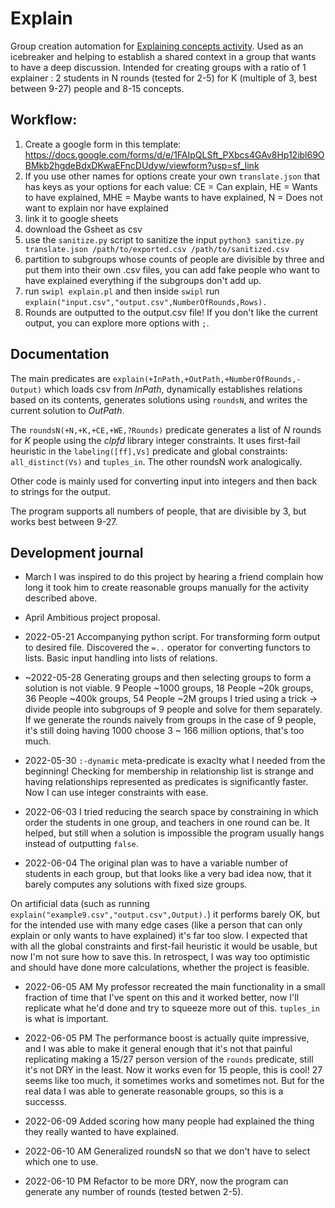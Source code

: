 # Explain
Group creation automation for [Explaining concepts activity](https://forum.effectivealtruism.org/posts/r8Qv7QHjJyafmiLnp/#Explaining_Concepts__9_30_10_40_). Used as an icebreaker and helping to establish a shared context in a group that wants to have a deep discussion. Intended for creating groups with a ratio of 1 explainer : 2 students in N rounds (tested for 2-5) for K (multiple of 3, best between 9-27) people and 8-15 concepts. 

## Workflow:
1. Create a google form in this template: https://docs.google.com/forms/d/e/1FAIpQLSft_PXbcs4GAv8Hp12ibl69OBMkb2hgdeBdxDKwaEFncDUdyw/viewform?usp=sf_link
2. If you use other names for options create your own `translate.json` that has keys as your options for each value: CE = Can explain, HE = Wants to have explained, MHE = Maybe wants to have explained, N = Does not want to explain nor have explained 
3. link it to google sheets
4. download the Gsheet as csv
5. use the `sanitize.py` script to sanitize the input `python3 sanitize.py translate.json /path/to/exported.csv /path/to/sanitized.csv`
6. partition to subgroups whose counts of people are divisible by three and put them into their own .csv files, you can add fake people who want to have explained everything if the subgroups don't add up.
7. run `swipl explain.pl` and then inside `swipl` run `explain("input.csv","output.csv",NumberOfRounds,Rows).`
8. Rounds are outputted to the output.csv file! If you don't like the current output, you can explore more options with `;`.

## Documentation

The main predicates are `explain(+InPath,+OutPath,+NumberOfRounds,-Output)`  which loads csv from *InPath*, dynamically establishes relations based on its contents, generates solutions using `roundsN`, and writes the current solution to *OutPath*.

The `roundsN(+N,+K,+CE,+WE,?Rounds)` predicate generates a list of *N* rounds for *K* people using the *clpfd* library integer constraints. It uses first-fail heuristic in the `labeling([ff],Vs]` predicate and global constraints: `all_distinct(Vs)` and `tuples_in`. The other roundsN work analogically.

Other code is mainly used for converting input into integers and then back to strings for the output.

The program supports all numbers of people, that are divisible by 3, but works best between 9-27.

## Development journal
- March
I was inspired to do this project by hearing a friend complain how long it took him to create reasonable groups manually for the activity described above.

- April
Ambitious project proposal.

- 2022-05-21
Accompanying python script. For transforming form output to desired file. Discovered the `=..` operator for converting functors to lists. Basic input handling into lists of relations.

- ~2022-05-28
Generating groups and then selecting groups to form a solution is not viable.
9 People ~1000 groups, 18 People ~20k groups, 36 People ~400k groups, 54 People ~2M groups
I tried using a trick -> divide people into subgroups of 9 people and solve for them separately.
If we generate the rounds naively from groups in the case of 9 people, it's still doing having 1000 choose 3 ~ 166 million options, that's too much. 

- 2022-05-30
`:-dynamic` meta-predicate is exaclty what I needed from the beginning! Checking for membership in relationship list is strange and having relationships represented as predicates is significantly faster. Now I can use integer constraints with ease.

- 2022-06-03
I tried reducing the search space by constraining in which order the students in one group, and teachers in one round can be. It helped, but still when a solution is impossible the program usually hangs instead of outputting `false`.

- 2022-06-04
The original plan was to have a variable number of students in each group, but that looks like a very bad idea now, that it barely computes any solutions with fixed size groups.

On artificial data (such as running `explain("example9.csv","output.csv",Output).`) it performs barely OK, but for the intended use with many edge cases (like a person that can only explain or only wants to have explained) it's far too slow. I expected that with all the global constraints and first-fail heuristic it would be usable, but now I'm not sure how to save this. In retrospect, I was way too optimistic and should have done more calculations, whether the project is feasible.

- 2022-06-05 AM
My professor recreated the main functionality in a small fraction of time that I've spent on this and it worked better, now I'll replicate what he'd done and try to squeeze more out of this. `tuples_in` is what is important.

- 2022-06-05 PM
The performance boost is actually quite impressive, and I was able to make it general enough that it's not that painful replicating making a 15/27 person version of the `rounds` predicate, still it's not DRY in the least.
Now it works even for 15 people, this is cool! 27 seems like too much, it sometimes works and sometimes not. But for the real data I was able to generate reasonable groups, so this is a successs.

- 2022-06-09
Added scoring how many people had explained the thing they really wanted to have explained.

- 2022-06-10 AM
Generalized roundsN so that we don't have to select which one to use.
- 2022-06-10 PM
Refactor to be more DRY, now the program can generate any number of rounds (tested betwen 2-5).